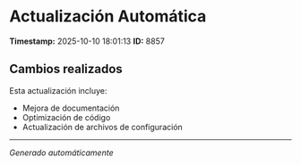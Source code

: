 # Actualización Automática

**Timestamp:** 2025-10-10 18:01:13
**ID:** 8857

## Cambios realizados

Esta actualización incluye:
- Mejora de documentación
- Optimización de código
- Actualización de archivos de configuración

---
*Generado automáticamente*
